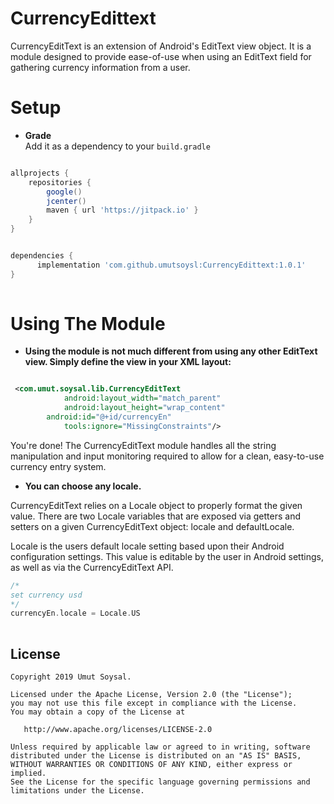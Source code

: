 # CurrencyEdittext
CurrencyEditText is an extension of Android's EditText view object. It is a module designed to provide ease-of-use when using an EditText field for gathering currency information from a user.


# Setup

* **Grade**  
Add it as a dependency to your `build.gradle`

```gradle

allprojects {
    repositories {
        google()
        jcenter()
        maven { url 'https://jitpack.io' }
    }
}
```

```gradle

dependencies {
      implementation 'com.github.umutsoysl:CurrencyEdittext:1.0.1'
}
	
```
# Using The Module

* **Using the module is not much different from using any other EditText view. Simply define the view in your XML layout:**

```xml

 <com.umut.soysal.lib.CurrencyEditText
            android:layout_width="match_parent"
            android:layout_height="wrap_content"
	    android:id="@+id/currencyEn"		       
            tools:ignore="MissingConstraints"/>

```
You're done! The CurrencyEditText module handles all the string manipulation and input monitoring required to allow for a clean, easy-to-use currency entry system.


* **You can choose any locale.**

CurrencyEditText relies on a Locale object to properly format the given value. There are two Locale variables that are exposed via getters and setters on a given CurrencyEditText object: locale and defaultLocale.

Locale is the users default locale setting based upon their Android configuration settings. This value is editable by the user in Android settings, as well as via the CurrencyEditText API. 

```kotlin
/*
set currency usd
*/
currencyEn.locale = Locale.US
	
```


License
--------


    Copyright 2019 Umut Soysal.

    Licensed under the Apache License, Version 2.0 (the "License");
    you may not use this file except in compliance with the License.
    You may obtain a copy of the License at

       http://www.apache.org/licenses/LICENSE-2.0

    Unless required by applicable law or agreed to in writing, software
    distributed under the License is distributed on an "AS IS" BASIS,
    WITHOUT WARRANTIES OR CONDITIONS OF ANY KIND, either express or implied.
    See the License for the specific language governing permissions and
    limitations under the License.
